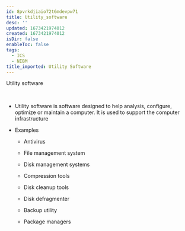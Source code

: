 ```yaml
---
id: 8pvrkdjiaio72t6mdevpw71
title: Utility_software
desc: ''
updated: 1673421974012
created: 1673421974012
isDir: false
enableToc: false
tags:
  - ICS
  - NIBM
title_imported: Utility Software
---
```


Utility software

 
-   Utility software is software designed to help analysis, configure, optimize or maintain a computer. It is used to support the computer infrastructure


-   Examples

    -   Antivirus

    -   File management system

    -   Disk management systems

    -   Compression tools

    -   Disk cleanup tools

    -   Disk defragmenter

    -   Backup utility

    -   Package managers

